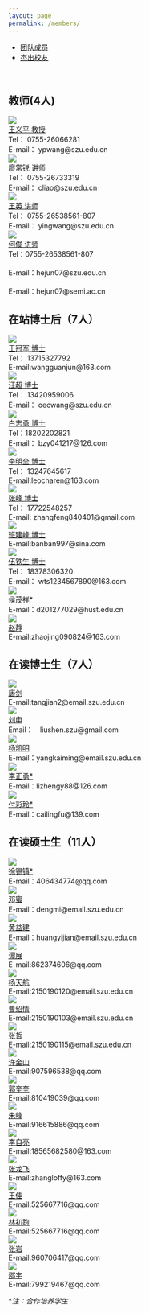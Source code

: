 ```yaml
---
layout: page
permalink: /members/
---
```


<div class="navbar center forth">
<ul>
    <li class="active"><a href="{{ "/members" | prepend: site.baseurl }}">团队成员</a></li>
    <li><a href="{{ "/gra-members" | prepend: "/members" | prepend: site.baseurl }}">杰出校友</a></li>
</ul>
</div>

<br>

## 教师(4人)

<div class="sec-container">

<div class="bio-container">
  <div class="bio-avatar" >
  <a href="{{ site.baseurl }}/members/wangyiping/">
  <img src="{{ site.baseurl }}/images/wangyiping-92x128.jpg" class="max-img-border">
  </a>
  </div>
  <div class="bio-info">
  <a href="{{ site.baseurl }}/members/wangyiping/">
  王义平 教授
  </a>
  <br>
  Tel： 0755-26066281
  <br>
  E-mail： ypwang@szu.edu.cn
  </div>
</div>

<div class="bio-container">
  <div class="bio-avatar" >
  <a href="{{ site.baseurl }}/members/liaochangrui/">
  <img src="{{ site.baseurl }}/images/liaochangrui-92x128.jpg" class="max-img-border">
  </a>
  </div>
  <div class="bio-info">
  <a href="{{ site.baseurl }}/members/liaochangrui/">
  廖常锐 讲师
  </a>
  <br>
  Tel：  0755-26733319
  <br>
  E-mail： cliao@szu.edu.cn
  </div>
</div>

<div class="bio-container">
  <div class="bio-avatar" >
  <a href="{{ site.baseurl }}/members/wangying/">
  <img src="{{ site.baseurl }}/images/wangying-92x128.jpg" class="max-img-border">
  </a>
  </div>
  <div class="bio-info">
  <a href="{{ site.baseurl }}/members/wangying/">
  王英 讲师
  </a>
  <br>
  Tel：  0755-26538561-807
  <br>
  E-mail： yingwang@szu.edu.cn
  </div>
</div>

<div class="bio-container">
  <div class="bio-avatar" >
  <a href="{{ site.baseurl }}/members/hejun/">
  <img src="{{ site.baseurl }}/images/hejun-92x130.jpg" class="max-img-border"/>
  </a>
  </div>
  <div class="bio-info">
  <a href="{{ site.baseurl }}/members/hejun/">
  何俊 讲师
  </a>
    <br>
  Tel：0755-26538561-807 </br>
  <br>
  E-mail：hejun07@szu.edu.cn</br>
  <br>      
  E-mail：hejun07@semi.ac.cn </br>
  </div>
</div>

</div>

## 在站博士后（7人）

<div class="sec-container">

<div class="bio-container">
  <div class="bio-avatar" >
  <a href="{{ site.baseurl }}/members/wangguanjun/">
  <img src="{{ site.baseurl }}/images/wangguanjun-92x114.jpg" class="max-img-border"/>
  </a>
  </div>
  <div class="bio-info">
  <a href="{{ site.baseurl }}/members/wangguanjun/">
  王冠军 博士
  </a>
  <br/>
  Tel：  13715327792
  <br>
  E-mail:wangguanjun@163.com
  </div>
</div>


<div class="bio-container">
  <div class="bio-avatar" >
  <a href="{{ site.baseurl }}/members/wangchao/">
  <img src="{{ site.baseurl }}/images/wangc-92x128.jpg" class="max-img-border"/>
  </a>
  </div>
  <div class="bio-info">
  <a href="{{ site.baseurl }}/members/wangchao/">
  汪超 博士
  </a>
  <br>
  Tel：  13420959006
  <br>
  E-mail： oecwang@szu.edu.cn
  </div>
</div>

<div class="bio-container">
  <div class="bio-avatar" >
  <a href="{{ site.baseurl }}/members/baizhiyong/">
  <img src="{{ site.baseurl }}/images/baizy-92x130.jpg" class="max-img-border"/>
  </a>
  </div>
  <div class="bio-info">
  <a href="{{ site.baseurl }}/members/baizhiyong/">
  白志勇 博士
  </a>
  <br>
  Tel：18202202821
  <br>
  E-mail： bzy041217@126.com
  </div>
</div>

<div class="bio-container">
  <div class="bio-avatar" >
  <a href="{{ site.baseurl }}/members/limingquan/">
  <img src="{{ site.baseurl }}/images/lmq-92x128.jpg" class="max-img-border"/>
  </a>
  </div>
  <div class="bio-info">
  <a href="{{ site.baseurl }}/members/limingquan/">
  李明全 博士
  </a>
  <br/>
  Tel：  13247645617
  <br>
  E-mail:leocharen@163.com
  </div>
</div>

<div class="bio-container">
  <div class="bio-avatar" >
  <a href="{{ site.baseurl }}/members/zhangfeng/">
  <img src="{{ site.baseurl }}/images/zhangfeng-92x128.jpg" class="max-img-border"/>
  </a>
  </div>
  <div class="bio-info">
  <a href="{{ site.baseurl }}/members/zhangfeng/">
  张峰 博士
  </a>
  <br>
  Tel：  17722548257
  <br>
  E-mail: zhangfeng840401@gmail.com
  </div>
</div>

<div class="bio-container">
  <div class="bio-avatar" >
  <a href="{{ site.baseurl }}/members/banjianfeng/">
  <img src="{{ site.baseurl }}/images/bjf-92x128.png" class="max-img-border"/>
  </a>
  </div>
  <div class="bio-info">
  <a href="{{ site.baseurl }}/members/banjianfeng/">
  班建峰 博士
  </a>
  <br>
  E-mail:banban997@sina.com
  </div>
</div>

<div class="bio-container">
  <div class="bio-avatar" >
  <a href="{{ site.baseurl }}/members/wutiesheng/">
  <img src="{{ site.baseurl }}/images/wts-92x128.jpg" class="max-img-border"/>
  </a>
  </div>
  <div class="bio-info">
  <a href="{{ site.baseurl }}/members/wutiesheng/">
  伍铁生 博士
  </a>
  <br>
  Tel：  18378306320
  <br>
  E-mail： wts1234567890@163.com
  </div>
</div>

<div class="bio-container">
  <div class="bio-avatar" >
  <a href="{{ site.baseurl }}/members/houmaoxiang/">
  <img src="{{ site.baseurl }}/images/hmx-92x128.png" class="max-img-border"/>
  </a>
  </div>
  <div class="bio-info">
  <a href="{{ site.baseurl }}/members/houmaoxiang/">
  侯茂祥*
  </a>
  <br>
  E-mail：d201277029@hust.edu.cn
  </div>
</div>

<div class="bio-container">
  <div class="bio-avatar" >
  <a href="{{ site.baseurl }}/members/zhaojing/">
  <img src="{{ site.baseurl }}/images/zhaojing-92x113.jpg" class="max-img-border"/>
  </a>
  </div>
  <div class="bio-info">
  <a href="{{ site.baseurl }}/members/zhaojing/">
  赵静
  </a>
  <br/>
  E-mail:zhaojing090824@163.com
  </div>
</div>

</div>

##  在读博士生（7人）

<div class="sec-container">

<div class="bio-container">
  <div class="bio-avatar" >
  <a href="{{ site.baseurl }}/members/tangjian/">
  <img src="{{ site.baseurl }}/images/tangjian-92x128.jpg" class="max-img-border"/>
  </a>
  </div>
  <div class="bio-info">
  <a href="{{ site.baseurl }}/members/tangjian/">
  唐剑
  </a>
  <br/>
  E-mail:tangjian2@email.szu.edu.cn
  </div>
</div>


<div class="bio-container">
  <div class="bio-avatar" >
  <a href="{{ site.baseurl }}/members/liushen/">
  <img src="{{ site.baseurl }}/images/liushen93x124.jpg" class="max-img-border"/>
  </a>
  </div>
  <div class="bio-info">
  <a href="{{ site.baseurl }}/members/liushen/">
  刘申
  </a>
  <br>
  Email：　liushen.szu@gmail.com
  </div>
</div>

<div class="bio-container">
  <div class="bio-avatar" >
  <a href="{{ site.baseurl }}/members/yangkaiming/">
  <img src="{{ site.baseurl }}/images/yangkaiming-92x117.jpg" class="max-img-border"/>
  </a>
  </div>
  <div class="bio-info">
  <a href="{{ site.baseurl }}/members/yangkaiming/">
  杨凯明
  </a>
  <br>
  E-mail：yangkaiming@email.szu.edu.cn
  </div>
</div>

<div class="bio-container">
  <div class="bio-avatar" >
  <a href="{{ site.baseurl }}/members/lizhengyong/">
  <img src="{{ site.baseurl }}/images/lizhengyong-92x128.jpg" class="max-img-border"/>
  </a>
  </div>
  <div class="bio-info">
  <a href="{{ site.baseurl }}/members/lizhengyong/">
  李正勇*
  </a>
  <br>
  E-mail：lizhengy88@126.com
  </div>
</div>

<div class="bio-container">
  <div class="bio-avatar" >
  <a href="{{ site.baseurl }}/members/fucailing/">
  <img src="{{ site.baseurl }}/images/fucailing-92x130.jpg" class="max-img-border"/>
  </a>
  </div>
  <div class="bio-info">
  <a href="{{ site.baseurl }}/members/fucailing/">
  付彩玲*
  </a>
  <br>
  E-mail：cailingfu@139.com
  </div>
</div>


</div>

## 在读硕士生（11人）

<div class="sec-container">


<div class="bio-container">
  <div class="bio-avatar" >
  <a href="{{ site.baseurl }}/members/xuxizhen/">
  <img src="{{ site.baseurl }}/images/xuxizhen-92x130.jpg" class="max-img-border"/>
  </a>
  </div>
  <div class="bio-info">
  <a href="{{ site.baseurl }}/members/xuxizhen/">
  徐锡镇*
  </a>
  <br>
  E-mail：406434774@qq.com
  </div>
</div>

<div class="bio-container">
  <div class="bio-avatar" >
  <a href="{{ site.baseurl }}/members/dengmi/">
  <img src="{{ site.baseurl }}/images/dengmi-92x130.jpg" class="max-img-border"/>
  </a>
  </div>
  <div class="bio-info">
  <a href="{{ site.baseurl }}/members/dengmi/">
  邓蜜 
  </a>
  <br>
  E-mail：dengmi@email.szu.edu.cn
  </div>
</div>

<div class="bio-container">
  <div class="bio-avatar" >
  <a href="{{ site.baseurl }}/members/huangyijian/">
  <img src="{{ site.baseurl }}/images/huangyijian-92x130.jpg" class="max-img-border"/>
  </a>
  </div>
  <div class="bio-info">
  <a href="{{ site.baseurl }}/members/huangyijian/">
  黄益建
  </a>
  <br>
  E-mail：huangyijian@email.szu.edu.cn
  </div>
</div>

<div class="bio-container">
  <div class="bio-avatar" >
  <a href="{{ site.baseurl }}/members/tanzhan/">
  <img src="{{ site.baseurl }}/images/tanzhan-92x128.jpg" class="max-img-border"/>
  </a>
  </div>
  <div class="bio-info">
  <a href="{{ site.baseurl }}/members/tanzhan/">
  谭展
  </a>
  <br>
  E-mail:862374606@qq.com
  </div>
</div>

<div class="bio-container">
  <div class="bio-avatar" >
  <a href="{{ site.baseurl }}/members/yangtianhang/">
  <img src="{{ site.baseurl }}/images/yangtianhang-1.jpg" class="max-img-border"/>
  </a>
  </div>
  <div class="bio-info">
  <a href="{{ site.baseurl }}/members/yangtianhang/">
  杨天航
  </a>
  <br>
  E-mail:2150190120@email.szu.edu.cn
  </div>
</div>

<div class="bio-container">
  <div class="bio-avatar" >
  <a href="{{ site.baseurl }}/members/caoshaoqing/">
  <img src="{{ site.baseurl }}/images/caoshaoqing-92x128.jpg" class="max-img-border"/>
  </a>
  </div>
  <div class="bio-info">
  <a href="{{ site.baseurl }}/members/caoshaoqing/">
  曹绍情
  </a>
  <br>
  E-mail:2150190103@email.szu.edu.cn
  </div>
</div>

<div class="bio-container">
  <div class="bio-avatar" >
  <a href="{{ site.baseurl }}/members/zhangzhe/">
  <img src="{{ site.baseurl }}/images/zhangzhe-92x128.jpg" class="max-img-border"/>
  </a>
  </div>
  <div class="bio-info">
  <a href="{{ site.baseurl }}/members/zhangzhe/">
  张哲
  </a>
  <br>
  E-mail:2150190115@email.szu.edu.cn
  </div>
</div>

<div class="bio-container">
  <div class="bio-avatar" >
  <a href="{{ site.baseurl }}/members/xujinshan/">
  <img src="{{ site.baseurl }}/images/xujinshan-92x130.jpg" class="max-img-border"/>
  </a>
  </div>
  <div class="bio-info">
  <a href="{{ site.baseurl }}/members/xujinshan/">
  许金山
  </a>
  <br>
  E-mail:907596538@qq.com
  </div>
</div>

<div class="bio-container">
  <div class="bio-avatar" >
  <a href="{{ site.baseurl }}/members/guokuikui/">
  <img src="{{ site.baseurl }}/images/guokuikui-92x128.jpg" class="max-img-border"/>
  </a>
  </div>
  <div class="bio-info">
  <a href="{{ site.baseurl }}/members/guokuikui/">
  郭奎奎
  </a>
  <br>
  E-mail:810419039@qq.com
  </div>
</div>

<div class="bio-container">
  <div class="bio-avatar" >
  <a href="{{ site.baseurl }}/members/zhufeng/">
  <img src="{{ site.baseurl }}/images/zhufeng-92x128.jpg" class="max-img-border"/>
  </a>
  </div>
  <div class="bio-info">
  <a href="{{ site.baseurl }}/members/zhufeng/">
  朱峰
  </a>
  <br>
  E-mail:916615886@qq.com
  </div>
</div>

<div class="bio-container">
  <div class="bio-avatar" >
  <a href="{{ site.baseurl }}/members/liziliang/">
  <img src="{{ site.baseurl }}/images/liziliang-92x128.jpg" class="max-img-border"/>
  </a>
  </div>
  <div class="bio-info">
  <a href="{{ site.baseurl }}/members/liziliang/">
  李自亮
  </a>
  <br>
  E-mail:18565682580@163.com
  </div>
</div>

<div class="bio-container">
  <div class="bio-avatar" >
  <a href="{{ site.baseurl }}/members/zhanglongfei/">
  <img src="{{ site.baseurl }}/images/zhanglongfei-92x128.jpg" class="max-img-border"/>
  </a>
  </div>
  <div class="bio-info">
  <a href="{{ site.baseurl }}/members/zhanglongfei/">
  张龙飞
  </a>
  <br>
  E-mail:zhangloffy@163.com
  </div>
</div>

<div class="bio-container">
  <div class="bio-avatar" >
  <a href="{{ site.baseurl }}/members/wangjia/">
  <img src="{{ site.baseurl }}/images/wangjia-92x128.jpg" class="max-img-border"/>
  </a>
  </div>
  <div class="bio-info">
  <a href="{{ site.baseurl }}/members/wangjia/">
  王佳
  </a>
  <br>
  E-mail:525667716@qq.com
  </div>
</div>

<div class="bio-container">
  <div class="bio-avatar" >
  <a href="{{ site.baseurl }}/members/linchupao/">
  <img src="{{ site.baseurl }}/images/linchupao-92x128.jpg" class="max-img-border"/>
  </a>
  </div>
  <div class="bio-info">
  <a href="{{ site.baseurl }}/members/linchupao/">
  林初跑
  </a>
  <br>
  E-mail:525667716@qq.com
  </div>
</div>

<div class="bio-container">
  <div class="bio-avatar" >
  <a href="{{ site.baseurl }}/members/zhangyan/">
  <img src="{{ site.baseurl }}/images/zhangyan-92x128.jpg" class="max-img-border"/>
  </a>
  </div>
  <div class="bio-info">
  <a href="{{ site.baseurl }}/members/zhangyan/">
  张岩
  </a>
  <br>
  E-mail:960706417@qq.com
  </div>
</div>

<div class="bio-container">
  <div class="bio-avatar" >
  <a href="{{ site.baseurl }}/members/shaoyu/">
  <img src="{{ site.baseurl }}/images/shaoyu-92x128.jpg" class="max-img-border"/>
  </a>
  </div>
  <div class="bio-info">
  <a href="{{ site.baseurl }}/members/shaoyu/">
  邵宇
  </a>
  <br>
  E-mail:799219467@qq.com
  </div>
</div>


</div>

**注：*合作培养学生**
